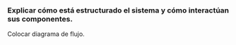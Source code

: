 ### Explicar cómo está estructurado el sistema y cómo interactúan sus componentes.
Colocar diagrama de flujo.